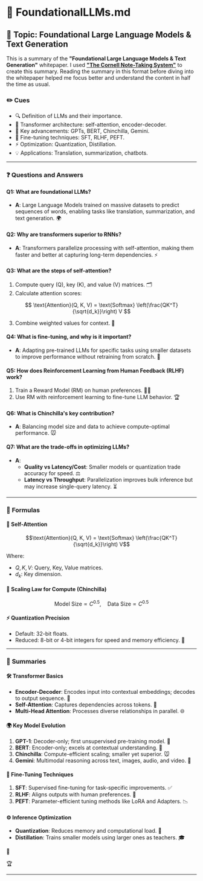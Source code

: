 # 📘 FoundationalLLMs.md

## 🌟 Topic: Foundational Large Language Models & Text Generation

This is a summary of the **"Foundational Large Language Models & Text Generation"** whitepaper. I used [**"The Cornell Note-Taking System"**](https://lsc.cornell.edu/how-to-study/taking-notes/cornell-note-taking-system/) to create this summary. Reading the summary in this format before diving into the whitepaper helped me focus better and understand the content in half the time as usual.

### ✏️ **Cues**
- 🔍 Definition of LLMs and their importance.
- 🧠 Transformer architecture: self-attention, encoder-decoder.
- 🚀 Key advancements: GPTs, BERT, Chinchilla, Gemini.
- 🔧 Fine-tuning techniques: SFT, RLHF, PEFT.
- ⚡ Optimization: Quantization, Distillation.
- 💡 Applications: Translation, summarization, chatbots.

---

### ❓ **Questions and Answers**

#### **Q1: What are foundational LLMs?**
- **A**: Large Language Models trained on massive datasets to predict sequences of words, enabling tasks like translation, summarization, and text generation. 🌍

#### **Q2: Why are transformers superior to RNNs?**
- **A**: Transformers parallelize processing with self-attention, making them faster and better at capturing long-term dependencies. ⚡

#### **Q3: What are the steps of self-attention?**
1. Compute query (Q), key (K), and value (V) matrices. 🗂️  
2. Calculate attention scores:  
  ```math
   \text{Attention}(Q, K, V) = \text{Softmax} \left(\frac{QK^T}{\sqrt{d_k}}\right) V 
  ```
3. Combine weighted values for context. 🎯

#### **Q4: What is fine-tuning, and why is it important?**
- **A**: Adapting pre-trained LLMs for specific tasks using smaller datasets to improve performance without retraining from scratch. 🔧

#### **Q5: How does Reinforcement Learning from Human Feedback (RLHF) work?**
1. Train a Reward Model (RM) on human preferences. 👩‍🏫  
2. Use RM with reinforcement learning to fine-tune LLM behavior. 🏆

#### **Q6: What is Chinchilla's key contribution?**
- **A**: Balancing model size and data to achieve compute-optimal performance. 🐭

#### **Q7: What are the trade-offs in optimizing LLMs?**
- **A**:
  - **Quality vs Latency/Cost**: Smaller models or quantization trade accuracy for speed. ⚖️  
  - **Latency vs Throughput**: Parallelization improves bulk inference but may increase single-query latency. ⏳

---

### 🧮 **Formulas**

#### **🧠 Self-Attention**

```math
\text{Attention}(Q, K, V) = \text{Softmax} \left(\frac{QK^T}{\sqrt{d_k}}\right) V
```
Where:
- $` Q, K, V `$: Query, Key, Value matrices.  
- $` d_k `$: Key dimension.

#### **📏 Scaling Law for Compute (Chinchilla)**

```math
\text{Model Size} \propto C^{0.5}, \quad \text{Data Size} \propto C^{0.5}
```

#### **⚡ Quantization Precision**
- Default: 32-bit floats.  
- Reduced: 8-bit or 4-bit integers for speed and memory efficiency. 🔧

---

### 📝 **Summaries**

#### **🛠️ Transformer Basics**
- **Encoder-Decoder**: Encodes input into contextual embeddings; decodes to output sequence. 🔄
- **Self-Attention**: Captures dependencies across tokens. 🤔
- **Multi-Head Attention**: Processes diverse relationships in parallel. 🌐

#### **🌍 Key Model Evolution**
1. **GPT-1**: Decoder-only; first unsupervised pre-training model. 🚀
2. **BERT**: Encoder-only; excels at contextual understanding. 🧠
3. **Chinchilla**: Compute-efficient scaling; smaller yet superior. 🐭
4. **Gemini**: Multimodal reasoning across text, images, audio, and video. 🌟

#### **🔧 Fine-Tuning Techniques**
1. **SFT**: Supervised fine-tuning for task-specific improvements. ✅
2. **RLHF**: Aligns outputs with human preferences. 🤝
3. **PEFT**: Parameter-efficient tuning methods like LoRA and Adapters. 📉

#### **⚙️ Inference Optimization**
- **Quantization**: Reduces memory and computational load. 💾
- **Distillation**: Trains smaller models using larger ones as teachers. 🎓

💬

🏆

---

